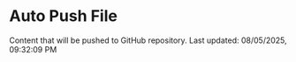 # Auto Push File

Content that will be pushed to GitHub repository.
Last updated: 08/05/2025, 09:32:09 PM